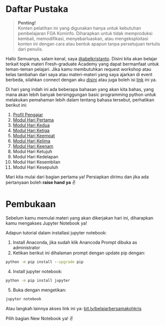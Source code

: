 <h1>Daftar Pustaka</h1>
<!--Penulisan @abelkristanto-->

>**Penting!**</br>Konten pelatihan ini yang digunakan hanya untuk kebutuhan pembelajaran FGA Kominfo. Diharapkan untuk tidak memproduksi kembali, memodifikasi, menyebarluaskan, atau mengeksploitasi konten ini dengan cara atau bentuk apapun tanpa persetujuan tertulis dari penulis.

Hallo Semuanya, salam kenal, saya [@abelkristanto](https://www.instagram.com/abelkristanto/). Disini kita akan belajar terkait topik materi Fresh-graduate Academy yang dapat bermanfaat untuk teman-teman pelajari. Jika kamu membutuhkan request workshop atau kelas tambahan dari saya atau materi-materi yang saya ajarkan di event berbeda, silahkan connect dengan aku [disini](https://www.linkedin.com/in/abelkristanto/) atau juga boleh isi [link](https://forms.office.com/r/sTTzA65YGw) ini ya.
<p>Di hari yang indah ini ada beberapa bahasan yang akan kita bahas, yang mana akan lebih banyak bersinggungan basic programming python untuk melakukan pemahaman lebih dalam tentang bahasa tersebut, perhatikan berikut ini:</p>

1. [Profil Pengajar](https://id.linkedin.com/in/abelkristanto/)
2. [Modul Hari Pertama](https://github.com/AbelKristanto/kominfofgabatch2/blob/main/day1/README.md)
3. [Modul Hari Kedua](https://github.com/AbelKristanto/kominfofgabatch2/blob/main/day2/README.md)
4. [Modul Hari Ketiga](https://github.com/AbelKristanto/kominfofgabatch2/blob/main/day3/README.md)
5. [Modul Hari Keempat](https://github.com/AbelKristanto/kominfofgabatch2/blob/main/day-4/readme.MD)
6. [Modul Hari Kelima](https://github.com/AbelKristanto/kominfofgabatch2/blob/main/day-5/readme.MD)
7. [Modul Hari Keenam](https://github.com/AbelKristanto/kominfofgabatch2/blob/main/day-6/readme.MD)
8. Modul Hari Ketujuh
9. Modul Hari Kedelapan
10. Modul Hari Kesembilan
11. Modul Hari Kesepuluh

<p>Mari kita mulai dari bagian pertama ya! Persiapkan dirimu dan jika ada pertanyaan boleh <b>raise hand ya</b> &#9996</p>

<h1>Pembukaan</h1>

Sebelum kamu memulai materi yang akan dikerjakan hari ini, diharapkan kamu mengakses Jupyter Notebook ya! 

<i class="fas fa-spinner fa-spin"></i>

Adapun tutorial dalam installasi jupyter notebook:

1. Install Anaconda, jika sudah klik Anancoda Prompt dibuka as administrator
2. Ketikan berikut ini dihalaman prompt dengan update pip dengan: 

```cmd
python -m pip install --upgrade pip
```

4. Install jupyter notebook: 

```cmd
python -m pip install jupyter
```

5. Buka dengan mengetikan: 

```cmd
jupyter notebook
```

Atau langkah lainnya akses link ini ya: [bit.ly/belajarbersamakohkris](bit.ly/belajarbersamakohkris) 
<p>Pilih bagian New Notebook ya! &#9996</p>


